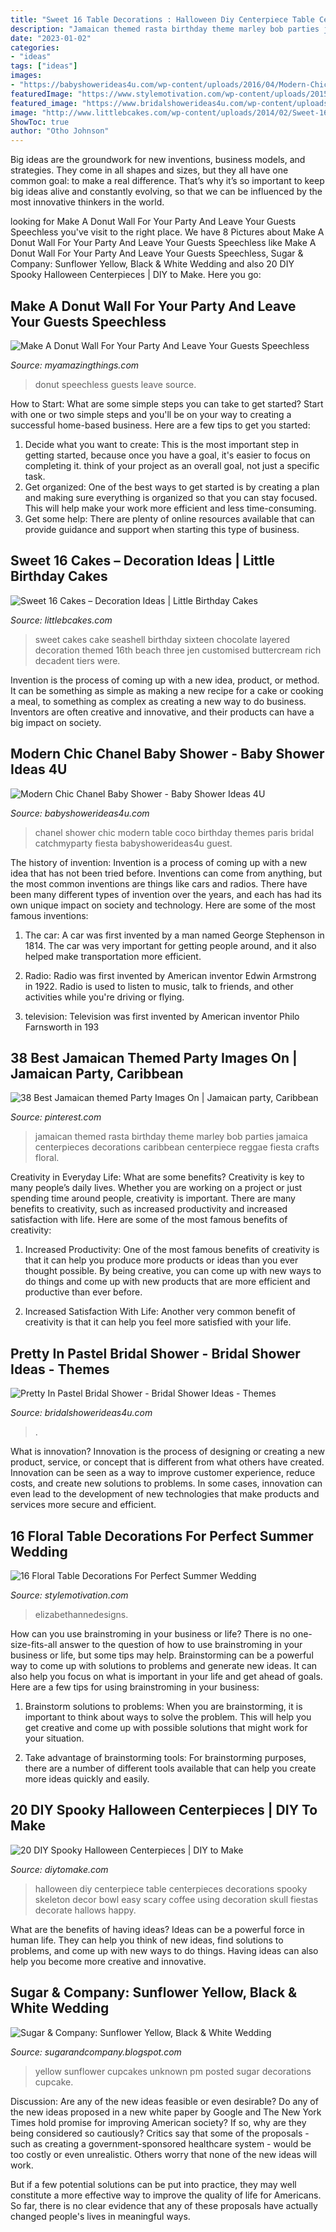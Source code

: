```yaml
---
title: "Sweet 16 Table Decorations : Halloween Diy Centerpiece Table Centerpieces Decorations Spooky Skeleton Decor Bowl Easy Scary Coffee Using Decoration Skull Fiestas Decorate Hallows Happy"
description: "Jamaican themed rasta birthday theme marley bob parties jamaica centerpieces decorations caribbean centerpiece reggae fiesta crafts floral"
date: "2023-01-02"
categories:
- "ideas"
tags: ["ideas"]
images:
- "https://babyshowerideas4u.com/wp-content/uploads/2016/04/Modern-Chic-Chanel-Baby-Shower-Guest-Table.jpg"
featuredImage: "https://www.stylemotivation.com/wp-content/uploads/2015/05/1313.jpg"
featured_image: "https://www.bridalshowerideas4u.com/wp-content/uploads/2016/11/Pretty-In-Pastel-Bridal-Shower-Dessert-Table-600x800.jpeg"
image: "http://www.littlebcakes.com/wp-content/uploads/2014/02/Sweet-16-Cakes-Ideas.jpg"
ShowToc: true
author: "Otho Johnson"
---
```



Big ideas are the groundwork for new inventions, business models, and strategies. They come in all shapes and sizes, but they all have one common goal: to make a real difference. That’s why it’s so important to keep big ideas alive and constantly evolving, so that we can be influenced by the most innovative thinkers in the world.

	

		
looking for Make A Donut Wall For Your Party And Leave Your Guests Speechless you've visit to the right place. We have 8 Pictures about Make A Donut Wall For Your Party And Leave Your Guests Speechless like Make A Donut Wall For Your Party And Leave Your Guests Speechless, Sugar &amp; Company: Sunflower Yellow, Black &amp; White Wedding and also 20 DIY Spooky Halloween Centerpieces | DIY to Make. Here you go:
		
    
## Make A Donut Wall For Your Party And Leave Your Guests Speechless

<img loading=lazy src="http://myamazingthings.com/wp-content/uploads/2017/05/donut-wall-2.jpg" onerror="this.onerror=null;this.src='https://tse3.mm.bing.net/th?id=OIP.0jXdk9mVc6iPmV5te-XtswHaLG&amp;pid=15.1';" alt="Make A Donut Wall For Your Party And Leave Your Guests Speechless">

_Source: myamazingthings.com_

>donut speechless guests leave source. 

	

How to Start: What are some simple steps you can take to get started?
Start with one or two simple steps and you'll be on your way to creating a successful home-based business. Here are a few tips to get you started: 
1. Decide what you want to create: This is the most important step in getting started, because once you have a goal, it's easier to focus on completing it. think of your project as an overall goal, not just a specific task. 
2. Get organized: One of the best ways to get started is by creating a plan and making sure everything is organized so that you can stay focused. This will help make your work more efficient and less time-consuming. 
3. Get some help: There are plenty of online resources available that can provide guidance and support when starting this type of business.

    
## Sweet 16 Cakes – Decoration Ideas | Little Birthday Cakes

<img loading=lazy src="http://www.littlebcakes.com/wp-content/uploads/2014/02/Sweet-16-Cakes-Ideas.jpg" onerror="this.onerror=null;this.src='https://tse2.mm.bing.net/th?id=OIP.Qhg5BdUPRfx7ZYJqtAjxWgHaLI&amp;pid=15.1';" alt="Sweet 16 Cakes – Decoration Ideas | Little Birthday Cakes">

_Source: littlebcakes.com_

>sweet cakes cake seashell birthday sixteen chocolate layered decoration themed 16th beach three jen customised buttercream rich decadent tiers were. 

	

Invention is the process of coming up with a new idea, product, or method. It can be something as simple as making a new recipe for a cake or cooking a meal, to something as complex as creating a new way to do business. Inventors are often creative and innovative, and their products can have a big impact on society.

    
## Modern Chic Chanel Baby Shower - Baby Shower Ideas 4U

<img loading=lazy src="https://babyshowerideas4u.com/wp-content/uploads/2016/04/Modern-Chic-Chanel-Baby-Shower-Guest-Table.jpg" onerror="this.onerror=null;this.src='https://tse1.mm.bing.net/th?id=OIP.5LE-3b8sKyGWNWd4gugLpwHaJ4&amp;pid=15.1';" alt="Modern Chic Chanel Baby Shower - Baby Shower Ideas 4U">

_Source: babyshowerideas4u.com_

>chanel shower chic modern table coco birthday themes paris bridal catchmyparty fiesta babyshowerideas4u guest. 

	

The history of invention:
Invention is a process of coming up with a new idea that has not been tried before. Inventions can come from anything, but the most common inventions are things like cars and radios. There have been many different types of invention over the years, and each has had its own unique impact on society and technology. Here are some of the most famous inventions:
1) The car: A car was first invented by a man named George Stephenson in 1814. The car was very important for getting people around, and it also helped make transportation more efficient.

2) Radio: Radio was first invented by American inventor Edwin Armstrong in 1922. Radio is used to listen to music, talk to friends, and other activities while you're driving or flying.

3) television: Television was first invented by American inventor Philo Farnsworth in 193
    
## 38 Best Jamaican Themed Party Images On | Jamaican Party, Caribbean

<img loading=lazy src="https://i.pinimg.com/736x/49/c3/24/49c324c59c8e00b3a631ba09b8e17408.jpg" onerror="this.onerror=null;this.src='https://tse1.mm.bing.net/th?id=OIP.bFVmTVgaW3AVBntTStsbpQHaLG&amp;pid=15.1';" alt="38 Best Jamaican themed Party Images On | Jamaican party, Caribbean">

_Source: pinterest.com_

>jamaican themed rasta birthday theme marley bob parties jamaica centerpieces decorations caribbean centerpiece reggae fiesta crafts floral. 

	

Creativity in Everyday Life: What are some benefits?
Creativity is key to many people’s daily lives. Whether you are working on a project or just spending time around people, creativity is important. There are many benefits to creativity, such as increased productivity and increased satisfaction with life. Here are some of the most famous benefits of creativity: 
1) Increased Productivity: One of the most famous benefits of creativity is that it can help you produce more products or ideas than you ever thought possible. By being creative, you can come up with new ways to do things and come up with new products that are more efficient and productive than ever before. 

2) Increased Satisfaction With Life: Another very common benefit of creativity is that it can help you feel more satisfied with your life.

    
## Pretty In Pastel Bridal Shower - Bridal Shower Ideas - Themes

<img loading=lazy src="https://www.bridalshowerideas4u.com/wp-content/uploads/2016/11/Pretty-In-Pastel-Bridal-Shower-Dessert-Table-600x800.jpeg" onerror="this.onerror=null;this.src='https://tse1.mm.bing.net/th?id=OIP.nqvVF2xpFP19DvJJigLRIAHaJ4&amp;pid=15.1';" alt="Pretty In Pastel Bridal Shower - Bridal Shower Ideas - Themes">

_Source: bridalshowerideas4u.com_

>. 

	

What is innovation?
Innovation is the process of designing or creating a new product, service, or concept that is different from what others have created. Innovation can be seen as a way to improve customer experience, reduce costs, and create new solutions to problems. In some cases, innovation can even lead to the development of new technologies that make products and services more secure and efficient.

    
## 16 Floral Table Decorations For Perfect Summer Wedding

<img loading=lazy src="https://www.stylemotivation.com/wp-content/uploads/2015/05/1313.jpg" onerror="this.onerror=null;this.src='https://tse3.mm.bing.net/th?id=OIP.chXlnCj8daU-aP_u0xdLUAHaKH&amp;pid=15.1';" alt="16 Floral Table Decorations For Perfect Summer Wedding">

_Source: stylemotivation.com_

>elizabethannedesigns. 

	

How can you use brainstroming in your business or life?
There is no one-size-fits-all answer to the question of how to use brainstroming in your business or life, but some tips may help. Brainstorming can be a powerful way to come up with solutions to problems and generate new ideas. It can also help you focus on what is important in your life and get ahead of goals. Here are a few tips for using brainstroming in your business: 
1. Brainstorm solutions to problems: When you are brainstorming, it is important to think about ways to solve the problem. This will help you get creative and come up with possible solutions that might work for your situation. 

2. Take advantage of brainstorming tools: For brainstorming purposes, there are a number of different tools available that can help you create more ideas quickly and easily.

    
## 20 DIY Spooky Halloween Centerpieces | DIY To Make

<img loading=lazy src="http://www.diytomake.com/wp-content/uploads/2015/10/Skeleton-Halloween-DIY-Centerpiece.jpg" onerror="this.onerror=null;this.src='https://tse2.mm.bing.net/th?id=OIP.u1SxOnNWrRpvxVSjw3GlfAHaLH&amp;pid=15.1';" alt="20 DIY Spooky Halloween Centerpieces | DIY to Make">

_Source: diytomake.com_

>halloween diy centerpiece table centerpieces decorations spooky skeleton decor bowl easy scary coffee using decoration skull fiestas decorate hallows happy. 

	

What are the benefits of having ideas?
Ideas can be a powerful force in human life. They can help you think of new ideas, find solutions to problems, and come up with new ways to do things. Having ideas can also help you become more creative and innovative.

    
## Sugar &amp; Company: Sunflower Yellow, Black &amp; White Wedding

<img loading=lazy src="http://3.bp.blogspot.com/-17jQ2iiTsbs/T_kfzXpJbTI/AAAAAAAAAv0/AXj855dZirk/s1600/Sunflower+Wedding7.jpg" onerror="this.onerror=null;this.src='https://tse2.mm.bing.net/th?id=OIP.SIS5aGouGp_LO3Gifs8jlwHaLI&amp;pid=15.1';" alt="Sugar &amp; Company: Sunflower Yellow, Black &amp; White Wedding">

_Source: sugarandcompany.blogspot.com_

>yellow sunflower cupcakes unknown pm posted sugar decorations cupcake. 

	

Discussion: Are any of the new ideas feasible or even desirable?
Do any of the new ideas proposed in a new white paper by Google and The New York Times hold promise for improving American society? If so, why are they being considered so cautiously?
Critics say that some of the proposals - such as creating a government-sponsored healthcare system - would be too costly or even unrealistic. Others worry that none of the new ideas will work.

But if a few potential solutions can be put into practice, they may well constitute a more effective way to improve the quality of life for Americans. So far, there is no clear evidence that any of these proposals have actually changed people's lives in meaningful ways.

